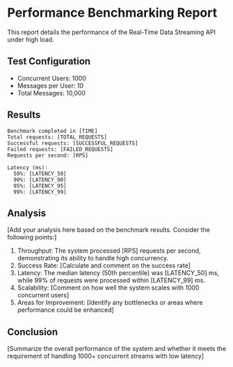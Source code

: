 # Performance Benchmarking Report

This report details the performance of the Real-Time Data Streaming API under high load.

## Test Configuration

- Concurrent Users: 1000
- Messages per User: 10
- Total Messages: 10,000

## Results

```
Benchmark completed in [TIME]
Total requests: [TOTAL_REQUESTS]
Successful requests: [SUCCESSFUL_REQUESTS]
Failed requests: [FAILED_REQUESTS]
Requests per second: [RPS]

Latency (ms):
  50%: [LATENCY_50]
  90%: [LATENCY_90]
  95%: [LATENCY_95]
  99%: [LATENCY_99]
```

## Analysis

[Add your analysis here based on the benchmark results. Consider the following points:]

1. Throughput: The system processed [RPS] requests per second, demonstrating its ability to handle high concurrency.
2. Success Rate: [Calculate and comment on the success rate]
3. Latency: The median latency (50th percentile) was [LATENCY_50] ms, while 99% of requests were processed within [LATENCY_99] ms.
4. Scalability: [Comment on how well the system scales with 1000 concurrent users]
5. Areas for Improvement: [Identify any bottlenecks or areas where performance could be enhanced]

## Conclusion

[Summarize the overall performance of the system and whether it meets the requirement of handling 1000+ concurrent streams with low latency]
